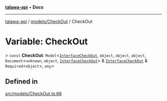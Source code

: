 [**talawa-api**](../../../README.md) • **Docs**

***

[talawa-api](../../../modules.md) / [models/CheckOut](../README.md) / CheckOut

# Variable: CheckOut

\> `const` **CheckOut**: `Model`\<[`InterfaceCheckOut`](../interfaces/InterfaceCheckOut.md), `object`, `object`, `object`, `Document`\<`unknown`, `object`, [`InterfaceCheckOut`](../interfaces/InterfaceCheckOut.md)\> & [`InterfaceCheckOut`](../interfaces/InterfaceCheckOut.md) & `Required`\<`object`\>, `any`\>

## Defined in

[src/models/CheckOut.ts:66](https://github.com/PalisadoesFoundation/talawa-api/blob/1f38da5423898626c6ebfa24896a9c3d008195c6/src/models/CheckOut.ts#L66)
